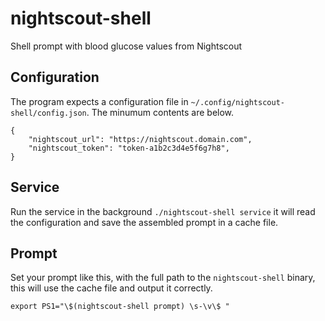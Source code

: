 # nightscout-shell
Shell prompt with blood glucose values from Nightscout

## Configuration

The program expects a configuration file in `~/.config/nightscout-shell/config.json`. The minumum contents are below.

```
{
	"nightscout_url": "https://nightscout.domain.com",
	"nightscout_token": "token-a1b2c3d4e5f6g7h8",
}
```

## Service

Run the service in the background `./nightscout-shell service` it will read the configuration and save the assembled prompt in a cache file.

## Prompt

Set your prompt like this, with the full path to the `nightscout-shell` binary, this will use the cache file and output it correctly.

```
export PS1="\$(nightscout-shell prompt) \s-\v\$ "
```